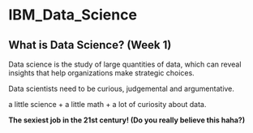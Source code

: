 # IBM_Data_Science

## What is Data Science? (Week 1)

Data science is the study of large quantities of data, which can reveal insights that help organizations make strategic choices.

Data scientists need to be curious, judgemental and argumentative.

a little science + a little math + a lot of curiosity about data.

**The sexiest job in the 21st century! (Do you really believe this haha?)**

